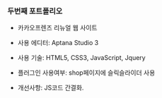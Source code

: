### 두번째 포트폴리오

- 카카오프렌즈 리뉴얼 웹 사이트

- 사용 에디터: Aptana Studio 3

- 사용 기술: HTML5, CSS3, JavaScript, Jquery

- 플러그인 사용여부: shop페이지에 슬릭슬라이더 사용

- 개선사항: JS코드 간결화.
